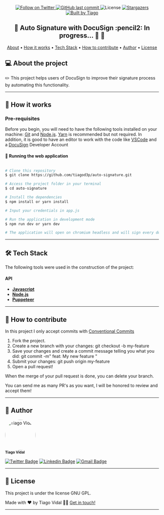<p align="center">
  <a href="https://www.twitter.com/tiagod3p/">
    <img alt="Follow on Twitter" src="https://img.shields.io/twitter/follow/tiagod3p?label=Follow&style=social">
  </a>
  
  <a href="https://github.com/tiagod3p/auto-signature/commits/master">
    <img alt="GitHub last commit" src="https://img.shields.io/github/last-commit/tiagod3p/auto-signature">
  </a>
    
   <img alt="License" src="https://img.shields.io/badge/license-GPL%203.0-brightgreen">

   <a href="https://github.com/tiagod3p/auto-signature/stargazers">
    <img alt="Stargazers" src="https://img.shields.io/github/stars/tiagod3p/auto-signature?style=social">
  </a>

  <a href="https://www.linkedin.com/in/tiagovidaldepaula/">
    <img alt="Built by Tiago" src="https://img.shields.io/badge/built%20by-Tiago%20Vidal-%237519C1">
  </a>
</p>

<h2 align="center"> 
	🚧 Auto Signature with DocuSign :pencil2: In progress... 🚀 🚧
</h2>

<p align="center">
 <a href="#-about-the-project">About</a> •
 <a href="#-how-it-works">How it works</a> • 
 <a href="#-tech-stack">Tech Stack</a> • 
 <a href="#-how-to-contribute">How to contribute</a> • 
 <a href="#-author">Author</a> • 
 <a href="#user-content--license">License</a>
</p>


## 💻 About the project

:pencil2: This project helps users of DocuSign to improve their signature process by automating this functionality.

---

## 🚀 How it works

### Pre-requisites

Before you begin, you will need to have the following tools installed on your machine:
[Git](https://git-scm.com) and [Node.js](https://nodejs.org/en/). [Yarn](https://yarnpkg.com/) is recommended but not required.
In addition, it is good to have an editor to work with the code like [VSCode](https://code.visualstudio.com/) and a [DocuSign](https://go.docusign.com/sandbox/productshot/) Developer Account


#### 🧭 Running the web application

```bash

# Clone this repository
$ git clone https://github.com/tiagod3p/auto-signature.git

# Access the project folder in your terminal
$ cd auto-signature

# Install the dependencies
$ npm install or yarn install

# Input your credentials in app.js

# Run the application in development mode
$ npm run dev or yarn dev

# The application will open on chromium headless and will sign every document of you that have status equal to Action Required

```

---

## 🛠 Tech Stack

The following tools were used in the construction of the project:

#### **API**
-   **[Javascript](https://www.javascript.com/)**
-   **[Node.js](https://nodejs.org/)**
-   **[Puppeteer](https://github.com/puppeteer/puppeteer)**

---

## 💪 How to contribute

In this project I only accept commits with [Conventional Commits](https://www.conventionalcommits.org/en/v1.0.0/)

1. Fork the project.
2. Create a new branch with your changes: git checkout -b my-feature
3. Save your changes and create a commit message telling you what you did: git commit -m" feat: My new feature " 
4. Submit your changes: git push origin my-feature
5. Open a pull request!

When the merge of your pull request is done, you can delete your branch.

You can send me as many PR's as you want, I will be honored to review and accept them!

---

## 🦸 Author


 <img style="border-radius: 50%;" src="https://avatars0.githubusercontent.com/u/62674726?s=460&u=1c4408eb9492a7bf31a18b0a17f8ed7c444ab56b&v=4" width="100px;" alt="Tiago Vidal"/>
 <br />
 <sub><b>Tiago Vidal</b></sub>
 <br />

[![Twitter Badge](https://img.shields.io/twitter/url?label=%40tiagod3p&style=social&url=https://twitter.com/tiagod3p)](https://twitter.com/tiagod3p) [![Linkedin Badge](https://img.shields.io/badge/-Tiago-blue?style=flat-square&logo=Linkedin&logoColor=white&link=https://www.linkedin.com/in/tiagovidaldepaula/)](https://www.linkedin.com/in/tiagovidaldepaula/) 
[![Gmail Badge](https://img.shields.io/badge/-tiagod3p@gmail.com-c14438?style=flat-square&logo=Gmail&logoColor=white&link=mailto:tiagod3p@gmail.com)](mailto:tiagod3p@gmail.com)

---

## 📝 License

This project is under the license GNU GPL.

Made with ❤️ by Tiago Vidal 👋🏽 [Get in touch!](https://www.linkedin.com/in/tiagovidaldepaula/)

---
